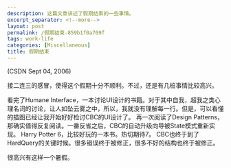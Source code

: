 ```yaml
---
description: 这篇文章讲述了假期结束的一些事情。
excerpt_separator: <!--more-->
layout: post
permalink: /假期结束-859b1f0a709f
tags: work-life
categories: [Miscellaneous]
title: 假期结束
---
```

(CSDN Sept 04, 2006)

接二连三的感冒，使得这个假期十分不顺利。不过，还是有几桩事情比较高兴。

看完了Humane Interface，一本讨论UI设计的书籍。对于其中自我，超我之类心理名词的讨论，让人如坠云雾之中，所以，我就没有理解每一行。但是，可以看懂的插图已经让我开始好好检讨CBC的UI设计了。
再一次阅读了Design Patterns，那确实值得反复阅读。一番反省之后，CBC的自动升级向导被State模式重新实现。
Harry Potter 6，比较好玩的一本书。热切期待7。
CBC也终于到了HardQuery的关键时候。很多错误终于被修正，很多不好的结构也终于被修正。

很高兴有这样一个暑假。
<!--more-->